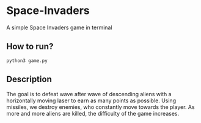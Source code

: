 
# Space-Invaders
A simple Space Invaders game in terminal

## How to run?
`python3 game.py`

## Description  
The goal is to defeat wave after wave of descending aliens with a horizontally moving laser to earn as many points as possible.
Using missiles, we destroy enemies, who constantly move towards the player. 
As more and more aliens are killed, the difficulty of the game increases.



